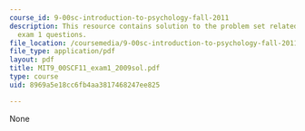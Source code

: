 ```yaml
---
course_id: 9-00sc-introduction-to-psychology-fall-2011
description: This resource contains solution to the problem set related to 2009 practice
  exam 1 questions.
file_location: /coursemedia/9-00sc-introduction-to-psychology-fall-2011/8969a5e18cc6fb4aa3817468247ee825_MIT9_00SCF11_exam1_2009sol.pdf
file_type: application/pdf
layout: pdf
title: MIT9_00SCF11_exam1_2009sol.pdf
type: course
uid: 8969a5e18cc6fb4aa3817468247ee825

---
```

None